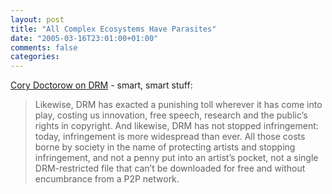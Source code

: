 ```yaml
---
layout: post
title: "All Complex Ecosystems Have Parasites"
date: "2005-03-16T23:01:00+01:00"
comments: false
categories: 
---
```


<p><a href="http://craphound.com/complexecosystems.txt">Cory Doctorow on DRM</a> - smart, smart stuff:</p>

<blockquote>
<p>Likewise, DRM has exacted a punishing toll wherever it has come
into play, costing us innovation, free speech, research and the
public&#8217;s rights in copyright. And likewise, DRM has not stopped
infringement: today, infringement is more widespread than ever.
All those costs borne by society in the name of protecting
artists and stopping infringement, and not a penny put into an
artist&#8217;s pocket, not a single DRM-restricted file that can&#8217;t be
downloaded for free and without encumbrance from a P2P network.</p>
</blockquote>


